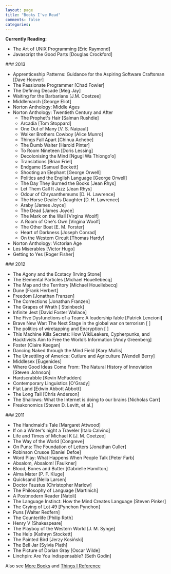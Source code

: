 ```yaml
---
layout: page
title: "Books I've Read"
comments: false
categories:
--- 
```


**Currently Reading:**  
- The Art of UNIX Programming [Eric Raymond]  
- Javascript the Good Parts [Douglas Crockford]

###<i class='fa fa-book'></i> 2013
* Apprenticeship Patterns: Guidance for the Aspiring Software Craftsman [Dave Hoover]
* The Passionate Programmer [Chad Fowler]
* The Defining Decade [Meg Jay]
* Waiting for the Barbarians [J.M. Coetzee]
* Middlemarch [George Eliot]
* Norton Anthology: Middle Ages
* Norton Anthology: Twentieth Century and After
  * The Prophet's Hair [Salman Rushdie]
  * Arcadia [Tom Stoppard]
  * One Out of Many [V. S. Naipaul]
  * Walker Brothers Cowboy [Alice Munro]
  * Things Fall Apart [Chinua Achebe]
  * The Dumb Waiter [Harold Pinter]
  * To Room Nineteen [Doris Lessing]
  * Decolonising the Mind [Ngugi Wa Thiongo'o]
  * Translations [Brian Friel]
  * Endgame [Samuel Beckett]
  * Shooting an Elephant [George Orwell]
  * Politics and the English Language [George Orwell]
  * The Day They Burned the Books [Jean Rhys]
  * Let Them Call It Jazz [Jean Rhys]
  * Odour of Chrysanthemums [D. H. Lawrence]
  * The Horse Dealer's Daughter [D. H. Lawrence]
  * Araby [James Joyce]
  * The Dead [James Joyce]
  * The Mark on the Wall [Virgina Woolf]
  * A Room of One's Own [Virgina Woolf]
  * The Other Boat [E. M. Forster]
  * Heart of Darkness [Joseph Conrad]
  * On the Western Circuit [Thomas Hardy]
* Norton Anthology: Victorian Age
* Les Miserables [Victor Hugo]
* Getting to Yes [Roger Fisher]

###<i class='fa fa-book'></i> 2012
* The Agony and the Ecstacy [Irving Stone]
* The Elemental Particles [Michael Houellebecq]
* The Map and the Territory [Michael Houellebecq]
* Dune [Frank Herbert]
* Freedom [Jonathan Franzen]
* The Corrections [Jonathan Franzen]
* The Grapes of Wrath [ Steinbeck]
* Infinite Jest [David Foster Wallace]
* The Five Dysfunctions of a Team: A leadership fable [Patrick Lencioni]
* Brave New War: The Next Stage in the global war on terrorism [ ]
* The politics of wiretapping and Encryption [ ]
* This Machine Kills Secrets: How WikiLeakers, Cypherpunks, and Hacktivists Aim to Free the World’s Information [Andy Greenberg]     
* Foster [Claire Keegan]
* Dancing Naked through the Mind Field [Kary Mullis]
* The Unsettling of America: Cutlure and Agriculture [Wendell Berry]
* Middlesex [Eugenides]
* Where Good Ideas Come From: The Natural History of Innoviation [Steven Johnson]
* Hardscrabble [Kevin McFadden]
* Contemporary Linguistics [O'Grady]
* Flat Land [Edwin Abbott Abbott]
* The Long Tail [Chris Anderson]
* The Shallows: What the Internet is doing to our brains [Nicholas Carr]
* Freakonomics [Steven D. Levitt, et al.]

###<i class='fa fa-book'></i> 2011
* The Handmaid's Tale [Margaret Attwood]
* If on a Winter's night a Traveler [Italo Calvino]
* Life and Times of Michael K [J. M. Coetzee]
* The Way of the World [Congreve]
* On Puns: The Foundation of Letters [Jonathan Culler]
* Robinson Crusoe [Daniel Defoe]
* Word Play: What Happens When People Talk [Peter Farb]
* Absalom, Absalom! [Faulkner]
* Blood, Bones and Butter [Gabrielle Hamilton]
* Alma Mater [P. F.  Kluge]
* Quicksand [Nella Larsen]
* Doctor Faustus [Christopher Marlow]
* The Philosophy of Language [Martinich]
* A Postmodern Reader [Natoli]
* The Language Instinct: How the Mind Creates Language [Steven Pinker]
* The Crying of Lot 49 [Pynchon Pynchon]
* Puns [Walter Redfern]
* The Counterlife [Philip Roth]
* Henry V [Shakespeare]
* The Playboy of the Western World [J. M. Synge]
* The Help [Kathryn Stockett]
* The Painted Bird [Jerzy Kosiński]
* The Bell Jar [Sylvia Plath]
* The Picture of Dorian Gray [Oscar Wilde]
* Linchpin: Are You Indispensable? [Seth Godin]

Also see [More Books](/books/more-books.html) and [Things I Reference](/links/)